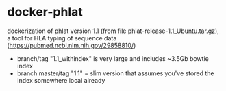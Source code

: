# docker-phlat
dockerization of phlat version 1.1 (from file phlat-release-1.1_Ubuntu.tar.gz), a tool for HLA typing of sequence data
(https://pubmed.ncbi.nlm.nih.gov/29858810/)
- branch/tag "1.1_withindex" is very large and includes ~3.5Gb bowtie index
- branch master/tag "1.1" = slim version that assumes you've stored the index somewhere local already
